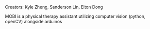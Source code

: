 Creators: Kyle Zheng, Sanderson Lin, Elton Dong

MOBI is a physical therapy assistant utilizing computer vision (python, openCV) alongside arduinos
